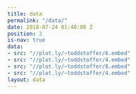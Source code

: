 ```yaml
---
title: data
permalink: "/data/"
date: 2018-07-24 01:40:00 Z
position: 2
is-nav: true
data:
- src: "//plot.ly/~toddstoffer/6.embed"
- src: "//plot.ly/~toddstoffer/4.embed"
- src: "//plot.ly/~toddstoffer/8.embed"
- src: "//plot.ly/~toddstoffer/4.embed"
layout: data
---
```

